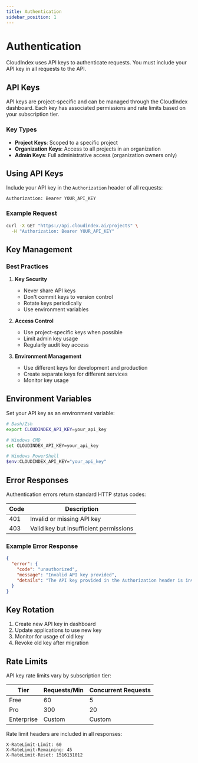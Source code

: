 ```yaml
---
title: Authentication
sidebar_position: 1
---
```


# Authentication

CloudIndex uses API keys to authenticate requests. You must include your API key in all requests to the API.

## API Keys

API keys are project-specific and can be managed through the CloudIndex dashboard. Each key has associated permissions and rate limits based on your subscription tier.

### Key Types

- **Project Keys**: Scoped to a specific project
- **Organization Keys**: Access to all projects in an organization
- **Admin Keys**: Full administrative access (organization owners only)

## Using API Keys

Include your API key in the `Authorization` header of all requests:

```http
Authorization: Bearer YOUR_API_KEY
```

### Example Request

```bash
curl -X GET "https://api.cloudindex.ai/projects" \
  -H "Authorization: Bearer YOUR_API_KEY"
```

## Key Management

### Best Practices

1. **Key Security**
   - Never share API keys
   - Don't commit keys to version control
   - Rotate keys periodically
   - Use environment variables

2. **Access Control**
   - Use project-specific keys when possible
   - Limit admin key usage
   - Regularly audit key access

3. **Environment Management**
   - Use different keys for development and production
   - Create separate keys for different services
   - Monitor key usage

## Environment Variables

Set your API key as an environment variable:

```bash
# Bash/Zsh
export CLOUDINDEX_API_KEY=your_api_key

# Windows CMD
set CLOUDINDEX_API_KEY=your_api_key

# Windows PowerShell
$env:CLOUDINDEX_API_KEY="your_api_key"
```

## Error Responses

Authentication errors return standard HTTP status codes:

| Code | Description |
|------|-------------|
| 401 | Invalid or missing API key |
| 403 | Valid key but insufficient permissions |

### Example Error Response

```json
{
  "error": {
    "code": "unauthorized",
    "message": "Invalid API key provided",
    "details": "The API key provided in the Authorization header is invalid or has been revoked"
  }
}
```

## Key Rotation

1. Create new API key in dashboard
2. Update applications to use new key
3. Monitor for usage of old key
4. Revoke old key after migration

## Rate Limits

API key rate limits vary by subscription tier:

| Tier | Requests/Min | Concurrent Requests |
|------|-------------|---------------------|
| Free | 60 | 5 |
| Pro | 300 | 20 |
| Enterprise | Custom | Custom |

Rate limit headers are included in all responses:
```http
X-RateLimit-Limit: 60
X-RateLimit-Remaining: 45
X-RateLimit-Reset: 1516131012

